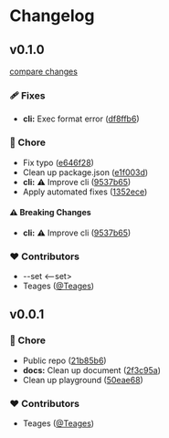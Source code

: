 # Changelog


## v0.1.0

[compare changes](https://github.com/Teages/gqf/compare/v0.0.1...v0.1.0)

### 🩹 Fixes

- **cli:** Exec format error ([df8ffb6](https://github.com/Teages/gqf/commit/df8ffb6))

### 🏡 Chore

- Fix typo ([e646f28](https://github.com/Teages/gqf/commit/e646f28))
- Clean up package.json ([e1f003d](https://github.com/Teages/gqf/commit/e1f003d))
- **cli:** ⚠️  Improve cli ([9537b65](https://github.com/Teages/gqf/commit/9537b65))
- Apply automated fixes ([1352ece](https://github.com/Teages/gqf/commit/1352ece))

#### ⚠️ Breaking Changes

- **cli:** ⚠️  Improve cli ([9537b65](https://github.com/Teages/gqf/commit/9537b65))

### ❤️ Contributors

- --set <--set>
- Teages ([@Teages](http://github.com/Teages))

## v0.0.1


### 🏡 Chore

- Public repo ([21b85b6](https://github.com/Teages/gqf/commit/21b85b6))
- **docs:** Clean up document ([2f3c95a](https://github.com/Teages/gqf/commit/2f3c95a))
- Clean up playground ([50eae68](https://github.com/Teages/gqf/commit/50eae68))

### ❤️ Contributors

- Teages ([@Teages](http://github.com/Teages))

